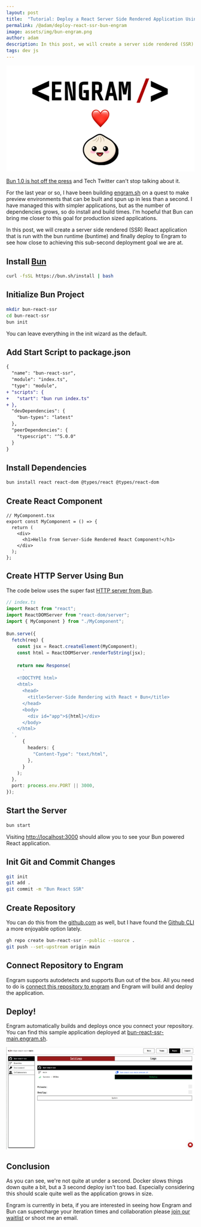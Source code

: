 ```yaml
---
layout: post
title:  "Tutorial: Deploy a React Server Side Rendered Application Using Bun on Engram"
permalink: /@adam/deploy-react-ssr-bun-engram
image: assets/img/bun-engram.png
author: adam
description: In this post, we will create a server side rendered (SSR) React application that is run with the bun runtime (buntime) and finally deploy to Engram
tags: dev js
---
```


![](/assets/img/bun-engram.png)

[Bun 1.0 is hot off the press](https://bun.sh/blog/bun-v1.0) and Tech Twitter can't stop talking about it.

For the last year or so, I have been building [engram.sh](https://engram.sh) on a quest to make preview environments that can be built and spun up in less than a second.  I have managed this with simpler applications, but as the number of dependencies grows, so do install and build times.  I'm hopeful that Bun can bring me closer to this goal for production sized applications.

In this post, we will create a server side rendered (SSR) React application that is run with the bun runtime (buntime) and finally deploy to Engram to see how close to achieving this sub-second deployment goal we are at.

## Install [Bun](https://bun.sh/)

```bash
curl -fsSL https://bun.sh/install | bash
```

## Initialize Bun Project

```bash
mkdir bun-react-ssr
cd bun-react-ssr
bun init
```

You can leave everything in the init wizard as the default.

## Add Start Script to package.json

```diff
{
  "name": "bun-react-ssr",
  "module": "index.ts",
  "type": "module",
+ "scripts": {
+   "start": "bun run index.ts"
+ },
  "devDependencies": {
    "bun-types": "latest"
  },
  "peerDependencies": {
    "typescript": "^5.0.0"
  }
}
```

## Install Dependencies

```bash
bun install react react-dom @types/react @types/react-dom
```

## Create React Component

```tsx
// MyComponent.tsx
export const MyComponent = () => {
  return (
    <div>
      <h1>Hello from Server-Side Rendered React Component!</h1>
    </div>
  );
};
```

## Create HTTP Server Using Bun

The code below uses the super fast [HTTP server from Bun](https://bun.sh/docs/api/http).

```ts
// index.ts
import React from "react";
import ReactDOMServer from "react-dom/server";
import { MyComponent } from "./MyComponent";

Bun.serve({
  fetch(req) {
    const jsx = React.createElement(MyComponent);
    const html = ReactDOMServer.renderToString(jsx);

    return new Response(
      `
    <!DOCTYPE html>
    <html>
      <head>
        <title>Server-Side Rendering with React + Bun</title>
      </head>
      <body>
        <div id="app">${html}</div>
      </body>
    </html>
  `,
      {
        headers: {
          "Content-Type": "text/html",
        },
      }
    );
  },
  port: process.env.PORT || 3000,
});
```

## Start the Server

```bash
bun start
```

Visiting [http://localhost:3000](http://localhost:3000) should allow you to see your Bun powered React application.

## Init Git and Commit Changes

```bash
git init
git add .
git commit -m "Bun React SSR"
```

## Create Repository

You can do this from the [github.com](https://github.com) as well, but I have found the [Github CLI](https://cli.github.com/) a more enjoyable option lately.

```bash
gh repo create bun-react-ssr --public --source .
git push --set-upstream origin main
```

## Connect Repository to Engram

Engram supports autodetects and supports Bun out of the box.  All you need to do is [connect this repository to engram](https://engram.sh/api/docs/Getting%20Started/connect-existing-repository) and Engram will build and deploy the application.

## Deploy!

Engram automatically builds and deploys once you connect your repository. You can find this sample application deployed at [bun-react-ssr-main.engram.sh](https://bun-react-ssr-main.engram.sh).

![](/assets/img/engram-bun-deployed.png)

## Conclusion

As you can see, we're not quite at under a second.  Docker slows things down quite a bit, but a 3 second deploy isn't too bad.  Especially considering this should scale quite well as the application grows in size.  

Engram is currently in beta, if you are interested in seeing how Engram and Bun can supercharge your iteration times and collaboration please [join our waitlist](https://engram.sh) or shoot me an email.
